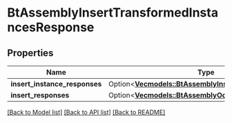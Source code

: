 # BtAssemblyInsertTransformedInstancesResponse

## Properties

Name | Type | Description | Notes
------------ | ------------- | ------------- | -------------
**insert_instance_responses** | Option<[**Vec<models::BtAssemblyInstanceOccurrenceInfo>**](BTAssemblyInstanceOccurrenceInfo.md)> |  | [optional]
**insert_responses** | Option<[**Vec<models::BtAssemblyOccurrenceInfo>**](BTAssemblyOccurrenceInfo.md)> |  | [optional]

[[Back to Model list]](../README.md#documentation-for-models) [[Back to API list]](../README.md#documentation-for-api-endpoints) [[Back to README]](../README.md)


